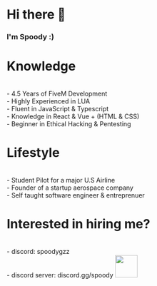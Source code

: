 # Hi there 👋

### I'm Spoody :)

<h1>Knowledge</h1>
<br>- 4.5 Years of FiveM Development
<br>- Highly Experienced in LUA
<br>- Fluent in JavaScript & Typescript
<br>- Knowledge in React & Vue + (HTML & CSS)
<br>- Beginner in Ethical Hacking & Pentesting

<h1>Lifestyle</h1>
<br>- Student Pilot for a major U.S Airline
<br>- Founder of a startup aerospace company
<br>- Self taught software engineer & entreprenuer

<h1>Interested in hiring me?</h1>
<br>- discord: spoodygzz
<br>- discord server: discord.gg/spoody

<img style="width: 50px" src="https://r2.fivemanage.com/CWDuI3yLS4av0OWnTLNNl/images/475799971_1022404019927707_4742607609923865127_n.png">
